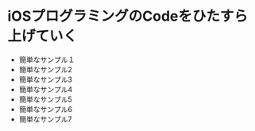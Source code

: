 iOSプログラミングのCodeをひたすら上げていく
===
- 簡単なサンプル１
- 簡単なサンプル2
- 簡単なサンプル3
- 簡単なサンプル4
- 簡単なサンプル5
- 簡単なサンプル6
- 簡単なサンプル7
